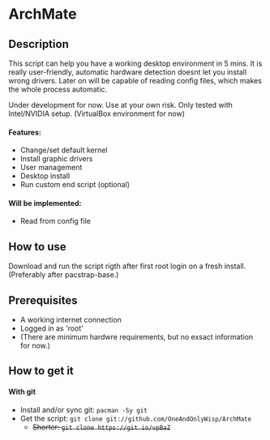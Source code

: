 # ArchMate
## Description
This script can help you have a working desktop environment in 5 mins. It is really user-friendly, automatic hardware detection doesnt let you install wrong drivers. Later on will be capable of reading config files, which makes the whole process automatic.

Under development for now. Use at your own risk.
Only tested with Intel/NVIDIA setup. (VirtualBox environment for now)

#### Features:
- Change/set default kernel
- Install graphic drivers
- User management
- Desktop install
- Run custom end script (optional)

#### Will be implemented:
- Read from config file

## How to use
Download and run the script rigth after first root login on a fresh install. (Preferably after pacstrap-base.)

## Prerequisites

- A working internet connection
- Logged in as 'root'
- (There are minimum hardwre requirements, but no exsact information for now.)

## How to get it
#### With git
- Install and/or sync git: `pacman -Sy git`
- Get the script: `git clone git://github.com/OneAndOnlyWisp/ArchMate`
  - ~~Shorter: `git clone https://git.io/vpBaZ`~~
